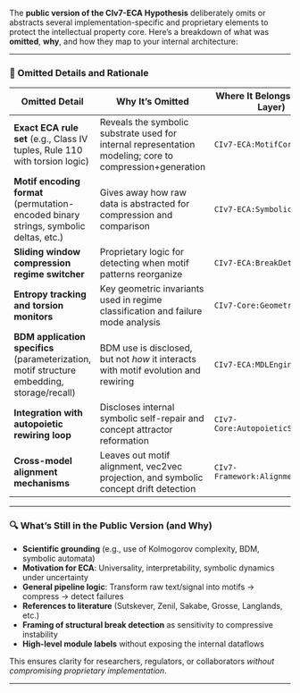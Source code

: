 
The **public version of the CIv7-ECA Hypothesis** deliberately omits or abstracts several implementation-specific and proprietary elements to protect the intellectual property core. Here’s a breakdown of what was **omitted**, **why**, and how they map to your internal architecture:

---

### 🔐 Omitted Details and Rationale

| **Omitted Detail**                                                                          | **Why It’s Omitted**                                                                                     | **Where It Belongs (Private Layer)** |
| ------------------------------------------------------------------------------------------- | -------------------------------------------------------------------------------------------------------- | ------------------------------------ |
| **Exact ECA rule set** (e.g., Class IV tuples, Rule 110 with torsion logic)                 | Reveals the symbolic substrate used for internal representation modeling; core to compression+generation | `CIv7-ECA:MotifCore`                 |
| **Motif encoding format** (permutation-encoded binary strings, symbolic deltas, etc.)       | Gives away how raw data is abstracted for compression and comparison                                     | `CIv7-ECA:SymbolicEncoder`           |
| **Sliding window compression regime switcher**                                              | Proprietary logic for detecting when motif patterns reorganize                                           | `CIv7-ECA:BreakDetector`             |
| **Entropy tracking and torsion monitors**                                                   | Key geometric invariants used in regime classification and failure mode analysis                         | `CIv7-Core:GeometrySensors`          |
| **BDM application specifics** (parameterization, motif structure embedding, storage/recall) | BDM use is disclosed, but not *how* it interacts with motif evolution and rewiring                       | `CIv7-ECA:MDLEngine`                 |
| **Integration with autopoietic rewiring loop**                                              | Discloses internal symbolic self-repair and concept attractor reformation                                | `CIv7-Core:AutopoieticSystem`        |
| **Cross-model alignment mechanisms**                                                        | Leaves out motif alignment, vec2vec projection, and symbolic concept drift detection                     | `CIv7-Framework:AlignmentEngine`     |

---

### 🔍 What’s Still in the Public Version (and Why)

* **Scientific grounding** (e.g., use of Kolmogorov complexity, BDM, symbolic automata)
* **Motivation for ECA**: Universality, interpretability, symbolic dynamics under uncertainty
* **General pipeline logic**: Transform raw text/signal into motifs → compress → detect failures
* **References to literature** (Sutskever, Zenil, Sakabe, Grosse, Langlands, etc.)
* **Framing of structural break detection** as sensitivity to compressive instability
* **High-level module labels** without exposing the internal dataflows

This ensures clarity for researchers, regulators, or collaborators *without compromising proprietary implementation*.

---

